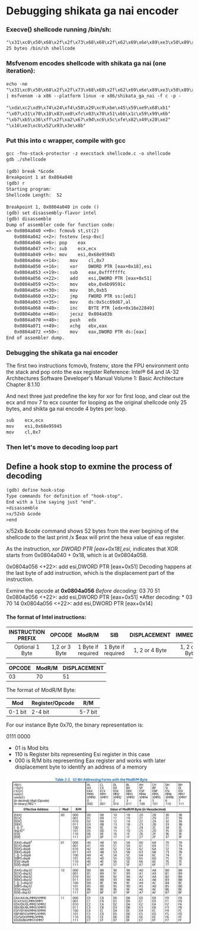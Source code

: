 # Debugging shikata ga nai encoder
### Execve() shellcode running /bin/sh:
```
"\x31\xc0\x50\x68\x2f\x2f\x73\x68\x68\x2f\x62\x69\x6e\x89\xe3\x50\x89\xe2\x53\x89\xe1\xb0\x0b\xcd\x80"
25 bytes /bin/sh shellcode
```

### Msfvenom encodes shellcode with shikata ga nai (one iteration):
```
echo -ne "\x31\xc0\x50\x68\x2f\x2f\x73\x68\x68\x2f\x62\x69\x6e\x89\xe3\x50\x89\xe2\x53\x89\xe1\xb0\x0b\xcd\x80" | msfvenom -a x86 --platform linux -e x86/shikata_ga_nai -f c -p - 

"\xda\xc2\xd9\x74\x24\xf4\x58\x29\xc9\xbe\x45\x59\xe9\x68\xb1"
"\x07\x31\x70\x18\x83\xe8\xfc\x03\x70\x51\xbb\x1c\x59\x99\x6b"
"\xb7\xb5\x36\xff\x2f\xa2\x67\x9d\xc6\x5c\xfe\x82\x49\x28\xe2"
"\x16\xe3\xcb\x52\x93\x3e\x8b"
```
### Put this into c wrapper, compile with gcc 

```
gcc -fno-stack-protector -z execstack shellcode.c -o shellcode
gdb ./shellcode

(gdb) break *&code
Breakpoint 1 at 0x804a040
(gdb) r
Starting program: 
Shellcode Length:  52

Breakpoint 1, 0x0804a040 in code ()
(gdb) set disassembly-flavor intel
(gdb) disassemble 
Dump of assembler code for function code:
=> 0x0804a040 <+0>:	fcmovb st,st(2)
   0x0804a042 <+2>:	fnstenv [esp-0xc]
   0x0804a046 <+6>:	pop    eax
   0x0804a047 <+7>:	sub    ecx,ecx
   0x0804a049 <+9>:	mov    esi,0x68e95945
   0x0804a04e <+14>:	mov    cl,0x7
   0x0804a050 <+16>:	xor    DWORD PTR [eax+0x18],esi
   0x0804a053 <+19>:	sub    eax,0xfffffffc
   0x0804a056 <+22>:	add    esi,DWORD PTR [eax+0x51]
   0x0804a059 <+25>:	mov    ebx,0x6b99591c
   0x0804a05e <+30>:	mov    bh,0xb5
   0x0804a060 <+32>:	jmp    FWORD PTR ss:[edi]
   0x0804a063 <+35>:	mov    ds:0x5cc69d67,al
   0x0804a068 <+40>:	inc    BYTE PTR [edx+0x16e22849]
   0x0804a06e <+46>:	jecxz  0x804a03b
   0x0804a070 <+48>:	push   edx
   0x0804a071 <+49>:	xchg   ebx,eax
   0x0804a072 <+50>:	mov    eax,DWORD PTR ds:[eax]
End of assembler dump.

```
### Debugging the shikata ga nai encoder

The first two instructions fcmovb, fnstenv, store the FPU environment onto the stack and pop onto the eax register
Reference: 
Intel® 64 and IA-32 Architectures Software Developer's Manual Volume 1: Basic Architecture Chapter 8.1.10

And next three just predefine the key for xor for first loop, and clear out the ecx and mov 7 to ecx counter for looping 
as the original shellcode only 25 bytes, and shikta ga nai encode 4 bytes per loop.
```
sub    ecx,ecx
mov    esi,0x68e95945
mov    cl,0x7

```

### Then let's move to decoding loop part

Define a hook stop to exmine the process of decoding
---
```
(gdb) define hook-stop
Type commands for definition of "hook-stop".
End with a line saying just "end".
>disassemble 
>x/52xb &code
>end
```
x/52xb &code command shows 52 bytes from the ever begining of the shellcode to the last
print /x $eax will print the hexa value of eax register.

As the instruction, *xor    DWORD PTR [eax+0x18],esi*, indicates that XOR starts from 0x0804a040 + 0x18,
which is at 0x0804a058.

0x0804a056 <+22>:	add    esi,DWORD PTR [eax+0x51]
Decoding happens at the last byte of add instruction, which is the displacement part of the instruction. 

Exmine the opcode at **0x0804a056** 
*Before decoding:* 03 70 51    0x0804a056 <+22>:	add    esi,DWORD PTR [eax+0x51]
*After decoding: *  03 70 14    0x0804a056 <+22>:	add    esi,DWORD PTR [eax+0x14]

#### The format of Intel instructions:

| INSTRUCTION PREFIX | OPCODE        | ModR/M             | SIB                | DISPLACEMENT   | IMMEDIATE      |
|:------------------:|:-------------:|:------------------:|:------------------:|:--------------:|:--------------:|
| Optional 1 Byte    | 1,2 or 3 Byte | 1 Byte if required | 1 Byte if required | 1, 2 or 4 Byte | 1, 2 or 4 Byte |



|OPCODE|ModR/M|DISPLACEMENT|
|---|---|---|
|03 |70 |51 |

The format of ModR/M Byte:

|Mod |Register/Opcode|R/M|
|---|---|---|
|0-1 bit |2-4 bit |5-7 bit|

For our instance Byte 0x70, the binary representation is:

0111 0000

- 01 is Mod bits
- 110 is Register bits representing Esi register in this case
- 000 is R/M bits representing Eax register and works with later displacement byte to identify an address of a memory


![Refer to: Intel® 64 and IA-32 Architectures Software Developer's Manual Volume 2, Chapter 2](./32-Bit_Addressing_ModR:M.png)


